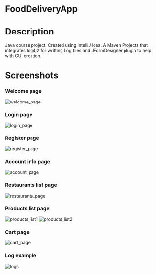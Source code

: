# FoodDeliveryApp

# Description
  Java course project.
  Created using IntelliJ Idea. A Maven Projects that integrates log4j2 for writting Log files and JFormDesigner plugin to help with GUI creation.

# Screenshots
  ### Welcome page
  
![welcome_page](https://github.com/AlexMincu/FoodDeliveryApp/blob/Etapa3/Screenshots/welcome_page.jpg)

  ### Login page
  
![login_page](https://github.com/AlexMincu/FoodDeliveryApp/blob/Etapa3/Screenshots/login_page.jpg)

  ### Register page
  
![register_page](https://github.com/AlexMincu/FoodDeliveryApp/blob/Etapa3/Screenshots/register_page.jpg)

  ### Account info page
  
![account_page](https://github.com/AlexMincu/FoodDeliveryApp/blob/Etapa3/Screenshots/account_page.jpg)

  ### Restaurants list page
  
![restaurants_page](https://github.com/AlexMincu/FoodDeliveryApp/blob/Etapa3/Screenshots/restaurants_page.jpg)

  ### Products list page
  
![products_list1](https://github.com/AlexMincu/FoodDeliveryApp/blob/Etapa3/Screenshots/products_list1.jpg)
![products_list2](https://github.com/AlexMincu/FoodDeliveryApp/blob/Etapa3/Screenshots/products_list2.jpg)

  ### Cart page
  
![cart_page](https://github.com/AlexMincu/FoodDeliveryApp/blob/Etapa3/Screenshots/cart_page.jpg)


  ### Log example
  
![logs](https://github.com/AlexMincu/FoodDeliveryApp/blob/Etapa3/Screenshots/logs.jpg)
